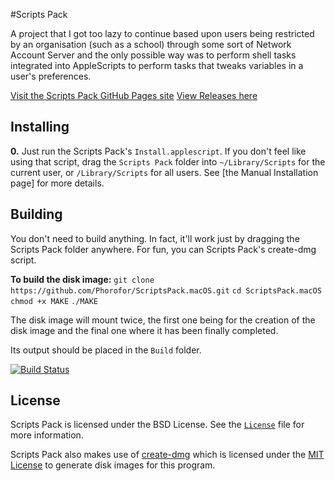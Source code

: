 #Scripts Pack

A project that I got too lazy to continue based upon users being restricted by an organisation (such as a school) through some sort of Network Account Server and the only possible way was to perform shell tasks integrated into AppleScripts to perform tasks that tweaks variables in a user's preferences.

[Visit the Scripts Pack GitHub Pages site](https://phorofor.github.io/ScriptsPack.macOS/)
[View Releases here](https://github.com/Phorofor/ScriptsPack.macOS/releases)

## Installing
**0.** Just run the Scripts Pack's ``Install.applescript``. If you don't feel like using that script, drag the ``Scripts Pack`` folder into ``~/Library/Scripts`` for the current user, or ``/Library/Scripts`` for all users. See [the Manual Installation page] for more details.

## Building
You don't need to build anything. In fact, it'll work just by dragging the Scripts Pack folder anywhere. For fun, you can Scripts Pack's create-dmg script. 

**To build the disk image:**
``git clone https://github.com/Phorofor/ScriptsPack.macOS.git``
``cd ScriptsPack.macOS``
``chmod +x MAKE``
``./MAKE``

The disk image will mount twice, the first one being for the creation of the disk image and the final one where it has been finally completed.

 Its output should be placed in the ``Build`` folder.

[![Build Status](https://travis-ci.org/Phorofor/ScriptsPack.macOS.svg?branch=master)](https://travis-ci.org/Phorofor/ScriptsPack.macOS)

## License
Scripts Pack is licensed under the BSD License. See the [``License``](https://github.com/Phorofor/ScriptsPack.macOS/blob/master/License) file for more information.

Scripts Pack also makes use of [create-dmg](https://github.com/Phorofor/create-dmg) which is licensed under the [MIT License](https://github.com/andreyvit/create-dmg/blob/master/LICENSE) to generate disk images for this program.

